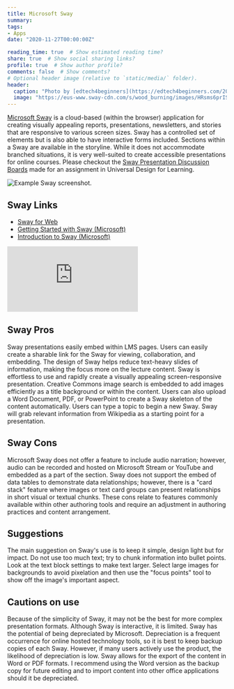 ```yaml
---
title: Microsoft Sway
summary: 
tags:
- Apps
date: "2020-11-27T00:00:00Z"

reading_time: true  # Show estimated reading time?
share: true  # Show social sharing links?
profile: true  # Show author profile?
comments: false  # Show comments?
# Optional header image (relative to `static/media/` folder).
header:
  caption: "Photo by [edtech4beginners](https://edtech4beginners.com/2016/05/10/dont-just-put-amazing-work-on-the-classroom-wall-share-it-online/)"
  image: "https://eus-www.sway-cdn.com/s/wood_burning/images/HRsms6prISmANTLnpnwA?quality=960&allowAnimation=true&crop"
---
```


[Microsoft Sway](https://support.microsoft.com/en-us/office/getting-started-with-sway-2076c468-63f4-4a89-ae5f-424796714a8a) is a cloud-based (within the browser) application for creating visually appealing reports, presentations, newsletters, and stories that are responsive to various screen sizes. Sway has a controlled set of elements but is also able to have interactive forms included. Sections within a Sway are available in the storyline. While it does not accommodate branched situations, it is very well-suited to create accessible presentations for online courses. Please checkout the [Sway Presentation Discussion Boards](https://sway.office.com/gmoUdWQdbcH2nNmF?ref=Link) made for an assignment in Universal Design for Learning.

![Example Sway screenshot.](/post/sway-example.png)

## Sway Links

  * [Sway for Web](https://sway.office.com/)
  * [Getting Started with Sway (Microsoft)](https://support.microsoft.com/en-us/office/getting-started-with-sway-2076c468-63f4-4a89-ae5f-424796714a8a)
  * [Introduction to Sway (Microsoft)](https://education.microsoft.com/en-us/resource/67e43b8e)

<div class="embed-responsive embed-responsive-16by9"><iframe allowFullScreen="allowFullScreen" src="https://www.youtube.com/embed/pcg6DGO9hpI?ecver=1&amp;cc_load_policy=1&amp;iv_load_policy=3&amp;yt:stretch=16:9&amp;autohide=1&amp;" class="embed-responsive-item" allowtransparency="true" frameborder="0"></iframe></div>

## Sway Pros

Sway presentations easily embed within LMS pages. Users can easily create a sharable link for the Sway for viewing, collaboration, and embedding. The design of Sway helps reduce text-heavy slides of information, making the focus more on the lecture content. Sway is effortless to use and rapidly create a visually appealing screen-responsive presentation. Creative Commons image search is embedded to add images efficiently as a title background or within the content. Users can also upload a Word Document, PDF, or PowerPoint to create a Sway skeleton of the content automatically. Users can type a topic to begin a new Sway. Sway will grab relevant information from Wikipedia as a starting point for a presentation.

## Sway Cons

Microsoft Sway does not offer a feature to include audio narration; however, audio can be recorded and hosted on Microsoft Stream or YouTube and embedded as a part of the section. Sway does not support the embed of data tables to demonstrate data relationships; however, there is a "card stack" feature where images or text card groups can present relationships in short visual or textual chunks. These cons relate to features commonly available within other authoring tools and require an adjustment in authoring practices and content arrangement.

## Suggestions

The main suggestion on Sway's use is to keep it simple, design light but for impact. Do not use too much text; try to chunk information into bullet points. Look at the text block settings to make text larger. Select large images for backgrounds to avoid pixelation and then use the "focus points" tool to show off the image's important aspect.

## Cautions on use

Because of the simplicity of Sway, it may not be the best for more complex presentation formats. Although Sway is interactive, it is limited. Sway has the potential of being depreciated by Microsoft. Depreciation is a frequent occurrence for online hosted technology tools, so it is best to keep backup copies of each Sway. However, if many users actively use the product, the likelihood of depreciation is low. Sway allows for the export of the content in Word or PDF formats. I recommend using the Word version as the backup copy for future editing and to import content into other office applications should it be depreciated.
